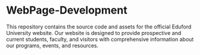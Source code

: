 # WebPage-Development
This repository contains the source code and assets for the official Eduford University website. Our website is designed to provide prospective and current students, faculty, and visitors with comprehensive information about our programs, events, and resources.
